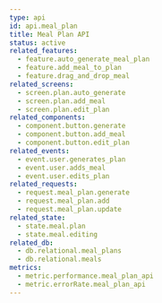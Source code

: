 ```yaml
---
type: api
id: api.meal_plan
title: Meal Plan API
status: active
related_features:
  - feature.auto_generate_meal_plan
  - feature.add_meal_to_plan
  - feature.drag_and_drop_meal
related_screens:
  - screen.plan.auto_generate
  - screen.plan.add_meal
  - screen.plan.edit_plan
related_components:
  - component.button.generate
  - component.button.add_meal
  - component.button.edit_plan
related_events:
  - event.user.generates_plan
  - event.user.adds_meal
  - event.user.edits_plan
related_requests:
  - request.meal_plan.generate
  - request.meal_plan.add
  - request.meal_plan.update
related_state:
  - state.meal.plan
  - state.meal.editing
related_db:
  - db.relational.meal_plans
  - db.relational.meals
metrics:
  - metric.performance.meal_plan_api
  - metric.errorRate.meal_plan_api
---
```

